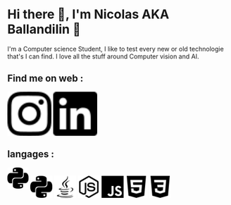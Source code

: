 # Hi there 👋, I'm Nicolas AKA Ballandilin :muscle: 


I'm a Computer science Student, I like to test every new or old technologie that's I can find.
I love all the stuff around Computer vision and AI.

## Find me on web :
<a href="https://www.instagram.com/nicolasbbenoit/?hl=fr" target="blank"><img align="center" src="https://github.com/ballandilin/ballandilin/blob/main/icons/instagram.svg" height="100" /></a>
<a href="https://www.linkedin.com/in/nicolas-benoit-216816222/" target="blank"><img align="center" src="https://github.com/ballandilin/ballandilin/blob/main/icons/linkedin.svg" height="100" /></a>

## langages :
![GitHub Light](https://github.com/ballandilin/ballandilin/blob/main/icons/python.svg)
<img align="center" src="https://github.com/ballandilin/ballandilin/blob/main/icons/python.svg" height="50" />
<img align="center" src="https://github.com/ballandilin/ballandilin/blob/main/icons/java.svg" height="50" />
<img align="center" src="https://github.com/ballandilin/ballandilin/blob/main/icons/nodedotjs.svg" height="50" />
<img align="center" src="https://github.com/ballandilin/ballandilin/blob/main/icons/javascript.svg" height="50" />
<img align="center" src="https://github.com/ballandilin/ballandilin/blob/main/icons/html5.svg" height="50" />
<img align="center" src="https://github.com/ballandilin/ballandilin/blob/main/icons/css3.svg" height="50" />



<!--
**ballandilin/ballandilin** is a ✨ _special_ ✨ repository because its `README.md` (this file) appears on your GitHub profile.

Here are some ideas to get you started:

- 🔭 I’m currently working on ...
- 🌱 I’m currently learning ...
- 👯 I’m looking to collaborate on ...
- 🤔 I’m looking for help with ...
- 💬 Ask me about ...
- 📫 How to reach me: ...
- 😄 Pronouns: ...
- ⚡ Fun fact: ...
-->
